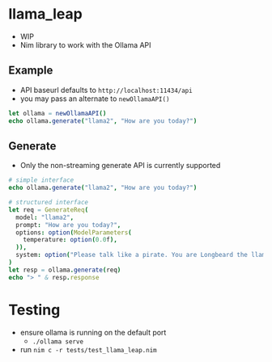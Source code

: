 # llama_leap

- WIP
- Nim library to work with the Ollama API

## Example

- API baseurl defaults to `http://localhost:11434/api`
- you may pass an alternate to `newOllamaAPI()`

```nim
let ollama = newOllamaAPI()
echo ollama.generate("llama2", "How are you today?")
```

## Generate

- Only the non-streaming generate API is currently supported

```nim
# simple interface
echo ollama.generate("llama2", "How are you today?")

# structured interface
let req = GenerateReq(
  model: "llama2",
  prompt: "How are you today?",
  options: option(ModelParameters(
    temperature: option(0.0f),
  )),
  system: option("Please talk like a pirate. You are Longbeard the llama.")
)
let resp = ollama.generate(req)
echo "> " & resp.response
```

# Testing

- ensure ollama is running on the default port
  - `./ollama serve`
- run `nim c -r tests/test_llama_leap.nim`
